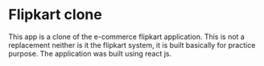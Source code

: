 # Flipkart clone

This app is a clone of the e-commerce flipkart application. This is not a replacement neither is it the flipkart system, it is built basically for practice purpose.
The application was built using react js.
